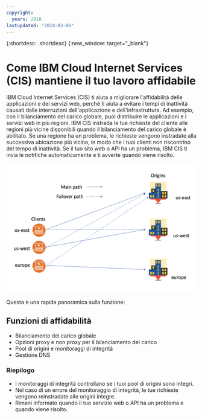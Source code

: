 ```yaml
---
copyright:
  years: 2018
lastupdated: "2018-03-06"
---
```


{:shortdesc: .shortdesc}
{:new_window: target="_blank"}

# Come IBM Cloud Internet Services (CIS) mantiene il tuo lavoro affidabile

IBM Cloud Internet Services (CIS) ti aiuta a migliorare l'affidabilità delle applicazioni e dei servizi web, perché ti aiuta a evitare i tempi di inattività causati dalle interruzioni dell'applicazione e dell'infrastruttura. Ad esempio, con il bilanciamento del carico globale, puoi distribuire le applicazioni e i servizi web in più regioni. IBM CIS instrada le tue richieste del cliente alle regioni più vicine disponibili quando il bilanciamento del carico globale è abilitato. Se una regione ha un problema, le richieste vengono instradate alla successiva ubicazione più vicina, in modo che i tuoi clienti non riscontrino del tempo di inattività. Se il tuo sito web o API ha un problema, IBM CIS ti invia le notifiche automaticamente e ti avverte quando viene risolto.


![reliability-graphic.png](images/reliability-graphic.png)

Questa è una rapida panoramica sulla funzione:

## Funzioni di affidabilità

 * Bilanciamento del carico globale 
 * Opzioni proxy e non proxy per il bilanciamento del carico
 * Pool di origini e monitoraggi di integrità
 * Gestione DNS
 
### Riepilogo
 
  * I monitoraggi di integrità controllano se i tuoi pool di origini sono integri.
  * Nel caso di un errore del monitoraggio di integrità, le tue richieste vengono reinstradate alle origini integre.
  * Rimani informato quando il tuo servizio web o API ha un problema e quando viene risolto.
